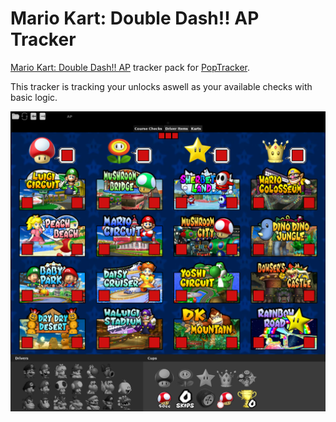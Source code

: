 # Mario Kart: Double Dash!! AP Tracker

[Mario Kart: Double Dash!! AP](https://github.com/aXu-AP/archipelago-double-dash) tracker pack for [PopTracker](https://github.com/black-sliver/PopTracker/).

This tracker is tracking your unlocks aswell as your available checks with basic logic.

![Preview screenshot of the pack](images/preview.png)
